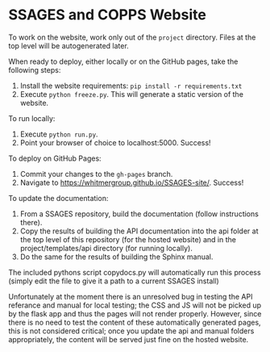 # SSAGES and COPPS Website

To work on the website, work only out of the `project` directory.  Files at the top level will be autogenerated later.

When ready to deploy, either locally or on the GitHub pages, take the following steps:

1. Install the website requirements: `pip install -r requirements.txt`
2. Execute `python freeze.py`.  This will generate a static version of the website.

To run locally:

1. Execute `python run.py`.  
2. Point your browser of choice to localhost:5000.  Success!

To deploy on GitHub Pages:

1. Commit your changes to the `gh-pages` branch.  
2. Navigate to https://whitmergroup.github.io/SSAGES-site/.  Success!

To update the documentation:

1. From a SSAGES repository, build the documentation (follow instructions there).
2. Copy the results of building the API documentation into the api folder at the top level of this repository (for the hosted website) and in the project/templates/api directory (for running locally).  
3. Do the same for the results of building the Sphinx manual.

The included pythons script copydocs.py will automatically run this process (simply edit the file to give it a path to a current SSAGES install)

Unfortunately at the moment there is an unresolved bug in testing the API referance and manual for local testing; the CSS and JS will not be picked up by the flask app and thus the pages will not render properly.  However, since there is no need to test the content of these automatically generated pages, this is not considered critical; once you update the api and manual folders appropriately, the content will be served just fine on the hosted website.
